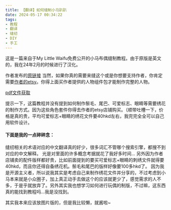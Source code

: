 ```yaml
---
title: 【翻译】如何缝制小马趴趴
date: 2024-05-17 00:34:22
tags: 
- 教程
- 翻译
- 缝纫
- DIY
- 手工
---
```

这是一篇来自于My Little Waifu免费公开的小马布偶缝制教程。由于原版是英文的，我在24年2月的时候进行了汉化。

作者发布的[原链接](https://www.patreon.com/posts/free-laying-26841837)
当然，如果你真的需要来缝这个或是你想要支持作者，你肯定需要[作者的etsy](https://www.etsy.com/shop/MyLittleWaifu)。你得上面买作者提供的人物组件包才能制作完整的人物。

[pdf文件获取](https://github.com/TLMEMO/MyBlogAssets/blob/main/assets/240517/tutorial/CN_Laying_Beanie_MyLittleWaifu.pdf)

提示一下，这篇教程并没有提到如何制作鬃毛、尾巴、可爱标志、眼睛等需要绣花的制作方式。因为这些角色套件你得去作者的etsy店铺购买。（顺带吐槽一下，价格是真的贵，平均可爱标志+眼睛的绣花文件要40hkd左右，我完完全全可以自己用软件设计。

#### 下面是我的一点碎碎念：
缝纫相关的术语对应的中文翻译真的好少，很多词汇不管哪个搜索引擎，都搜不到对应的中文解释。
光是对里面的许多概念考据就花了我好多时间...
另外因为作者店铺卖的配件版样都好贵，比如前面提到的要买可爱标志+眼睛的刺绣文件就得要40hkd，而且你还得自备绣花机。鬃毛和尾巴的版样好像要100多hkd了。
因为我是开源主义者，所以说我其实是考虑自己来制作绣花文件并分享的，不过考虑到小马本来就是小众圈子，加上真正动手去做这个的应该就更少了，感觉需求的人不多，于是乎就放弃了。另外其实我也想学习如何进行玩偶的制版，不过嘛，这东西真的能找到教程吗...我是没找到。

其实我本来应该放图片版的，但是我比较懒，就酱啦~